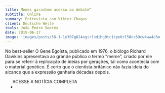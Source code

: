 ```yaml
---
title: Memes garantem acesso ao debate”
subtitle: Online
summary: Entrevista com Viktor Chagas
client: Deutsche Welle
tools: João Pedro Soares
date: 2019-06-17
image: 'images/posts/56-1-1y307g824ogirlndihg0tc1cye0rl50cs69cw4ww4e3o.png'
---
```


No best-seller O Gene Egoísta, publicado em 1976,  o biólogo Richard Dawkins apresentava ao grande público o termo "meme”, criado por ele para se referir à replicação de ideias por gerações, tal como acontecia com o material genético. É certo que o cientista britânico não fazia ideia do alcance que a expressão ganharia décadas depois.

<div class="post__share"><ul class="share__list list-reset">ACESSE A NOTÍCIA COMPLETA<li class="share__item" style="margin-left: 10px"><a class="share__link share__facebook" style="background: #fa5657" href="https://www.dw.com/pt-br/memes-garantem-acesso-ao-debate/a-49238592?maca=bra-vam_portaldn7_teaserfeed-28675-xml-mrss" title="Link" rel="nofollow"><i class="fa-solid fa-link"></i></a></li></ul></div>
<!-- <div class="gallery-box"><div class="gallery"><img src="/clipping/images/example-1.jpg" loading="lazy" alt="Project"><img src="/clipping/images/example-2.jpg" loading="lazy" alt="Project"></div><em>Gallery / <a href="https://www.freepik.com/" target="_blank">Freepic</a></em></div> -->